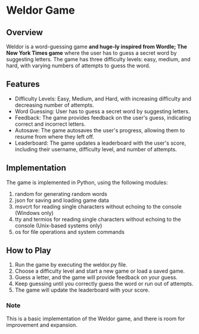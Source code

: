 # **Weldor Game**

## **Overview**
Weldor is a word-guessing game **and huge-ly inspired from Wordle; The New York Times game** where the user has to guess a secret word by suggesting letters. The game has three difficulty levels: easy, medium, and hard, with varying numbers of attempts to guess the word.

## **Features**
- Difficulty Levels: Easy, Medium, and Hard, with increasing difficulty and decreasing number of attempts.
- Word Guessing: User has to guess a secret word by suggesting letters.
- Feedback: The game provides feedback on the user's guess, indicating correct and incorrect letters.
- Autosave: The game autosaves the user's progress, allowing them to resume from where they left off.
- Leaderboard: The game updates a leaderboard with the user's score, including their username, difficulty level, and number of attempts.

## **Implementation**
The game is implemented in Python, using the following modules:

1. random for generating random words
2. json for saving and loading game data
3. msvcrt for reading single characters without echoing to the console (Windows only)
4. tty and termios for reading single characters without echoing to the console (Unix-based systems only)
5. os for file operations and system commands

## **How to Play**
1. Run the game by executing the weldor.py file.
2. Choose a difficulty level and start a new game or load a saved game.
3. Guess a letter, and the game will provide feedback on your guess.
4. Keep guessing until you correctly guess the word or run out of attempts.
5. The game will update the leaderboard with your score.

### **Note**
This is a basic implementation of the Weldor game, and there is room for improvement and expansion.
